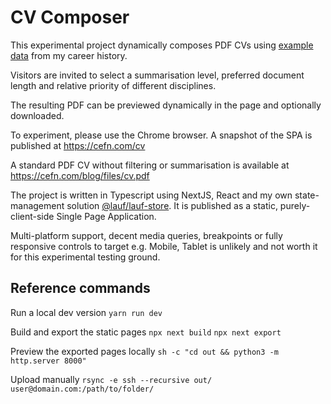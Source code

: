 # CV Composer

This experimental project dynamically composes PDF CVs using [example data](./src/data.ts) from my career history.

Visitors are invited to select a summarisation level, preferred document length and relative priority of different disciplines.

The resulting PDF can be previewed dynamically in the page and optionally downloaded.

To experiment, please use the Chrome browser. A snapshot of the SPA is published at https://cefn.com/cv

A standard PDF CV without filtering or summarisation is available at https://cefn.com/blog/files/cv.pdf

The project is written in Typescript using NextJS, React and my own state-management solution [@lauf/lauf-store](https://www.npmjs.com/package/@lauf/lauf-store). It is published as a static, purely-client-side Single Page Application.

Multi-platform support, decent media queries, breakpoints or fully responsive controls to target e.g. Mobile, Tablet is unlikely and not worth it for this experimental testing ground.

## Reference commands

Run a local dev version
`yarn run dev`

Build and export the static pages
`npx next build`
`npx next export`

Preview the exported pages locally
`sh -c "cd out && python3 -m http.server 8000"`

Upload manually
`rsync -e ssh --recursive out/ user@domain.com:/path/to/folder/`
